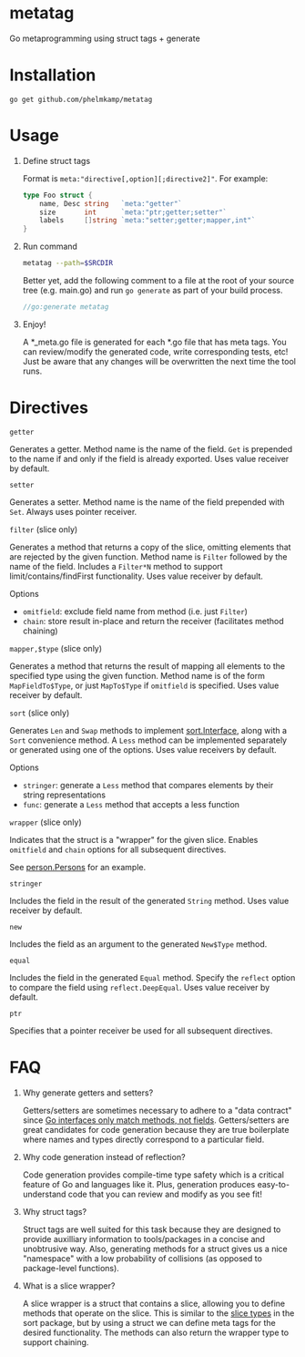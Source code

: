 # metatag
Go metaprogramming using struct tags + generate

# Installation

`go get github.com/phelmkamp/metatag`

# Usage

1. Define struct tags

	Format is `meta:"directive[,option][;directive2]"`. For example:
	```go
	type Foo struct {
		name, Desc string   `meta:"getter"`
		size       int      `meta:"ptr;getter;setter"`
		labels     []string `meta:"setter;getter;mapper,int"`
	}
	```

2. Run command

	```bash
	metatag --path=$SRCDIR
	```

	Better yet, add the following comment to a file at the root of your source tree (e.g. main.go)
	and run `go generate` as part of your build process.

	```go
	//go:generate metatag
	```

3. Enjoy!

	A *_meta.go file is generated for each *.go file that has meta tags.
	You can review/modify the generated code, write corresponding tests, etc!
	Just be aware that any changes will be overwritten the next time the tool runs.

# Directives

`getter`

Generates a getter. Method name is the name of the field.
`Get` is prepended to the name if and only if the field is already exported.
Uses value receiver by default.

`setter`

Generates a setter. Method name is the name of the field prepended with `Set`.
Always uses pointer receiver.

`filter` (slice only)

Generates a method that returns a copy of the slice, omitting elements that are rejected by the given function.
Method name is `Filter` followed by the name of the field. Includes a `Filter*N` method to support limit/contains/findFirst functionality.
Uses value receiver by default.

Options
* `omitfield`: exclude field name from method (i.e. just `Filter`) 
* `chain`: store result in-place and return the receiver (facilitates method chaining)

`mapper,$type` (slice only)

Generates a method that returns the result of mapping all elements to the specified type using the given function.
Method name is of the form `MapFieldTo$Type`, or just `MapTo$Type` if `omitfield` is specified.
Uses value receiver by default.

`sort` (slice only)

Generates `Len` and `Swap` methods to implement [sort.Interface](https://golang.org/pkg/sort/#Interface), along with a `Sort` convenience method.
A `Less` method can be implemented separately or generated using one of the options.
Uses value receivers by default.

Options
* `stringer`: generate a `Less` method that compares elements by their string representations 
* `func`: generate a `Less` method that accepts a less function

`wrapper` (slice only)

Indicates that the struct is a "wrapper" for the given slice. Enables `omitfield` and `chain` options for all subsequent directives.

See [person.Persons](internal/testdata/person/person.go) for an example.

`stringer`

Includes the field in the result of the generated `String` method. Uses value receiver by default.

`new`

Includes the field as an argument to the generated `New$Type` method.

`equal`

Includes the field in the generated `Equal` method.
Specify the `reflect` option to compare the field using `reflect.DeepEqual`.
Uses value receiver by default.

`ptr`

Specifies that a pointer receiver be used for all subsequent directives.

# FAQ

1. Why generate getters and setters?

	Getters/setters are sometimes necessary to adhere to a "data contract" since [Go interfaces only match methods, not fields](https://github.com/golang/go/issues/23796).
	Getters/setters are great candidates for code generation because they are true boilerplate where names and types directly correspond to a particular field.

2. Why code generation instead of reflection?

	Code generation provides compile-time type safety which is a critical feature of Go and languages like it.
	Plus, generation produces easy-to-understand code that you can review and modify as you see fit!

3. Why struct tags?

	Struct tags are well suited for this task because they are designed to provide auxilliary information to tools/packages in a concise and unobtrusive way.
	Also, generating methods for a struct gives us a nice "namespace" with a low probability of collisions (as opposed to package-level functions).
	
4. What is a slice wrapper?

	A slice wrapper is a struct that contains a slice, allowing you to define methods that operate on the slice. This is similar to the [slice types](https://golang.org/pkg/sort/#StringSlice) in the sort package, but by using a struct we can define meta tags for the desired functionality. The methods can also return the wrapper type to support chaining.
